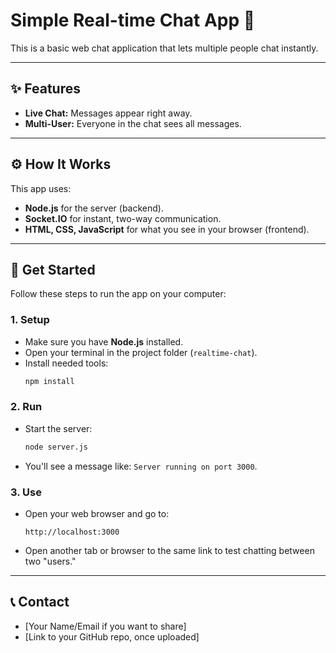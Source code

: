 # Simple Real-time Chat App 💬

This is a basic web chat application that lets multiple people chat instantly.

---

## ✨ Features

* **Live Chat:** Messages appear right away.
* **Multi-User:** Everyone in the chat sees all messages.

---

## ⚙️ How It Works

This app uses:
* **Node.js** for the server (backend).
* **Socket.IO** for instant, two-way communication.
* **HTML, CSS, JavaScript** for what you see in your browser (frontend).

---

## 🚀 Get Started

Follow these steps to run the app on your computer:

### 1. Setup

* Make sure you have **Node.js** installed.
* Open your terminal in the project folder (`realtime-chat`).
* Install needed tools:
    ```bash
    npm install
    ```

### 2. Run

* Start the server:
    ```bash
    node server.js
    ```
* You'll see a message like: `Server running on port 3000`.

### 3. Use

* Open your web browser and go to:
    ```
    http://localhost:3000
    ```
* Open another tab or browser to the same link to test chatting between two "users."

---

## 📞 Contact

* [Your Name/Email if you want to share]
* [Link to your GitHub repo, once uploaded]
